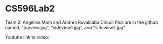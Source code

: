 # CS596Lab2
Team 2: Angelina Mom and Andrea Ruvalcaba
Circuit Pics are in the github named, "topview.jpg", "sideview1.jpg", and "sideview2.jpg".

Youtube link to video:
